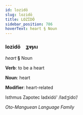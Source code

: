 ```yaml
---
id: lozidö
slug: lozidö
title: LOZİDÖ
sidebar_position: 786
hoverText: heart § Noun
---
```


### lozidö&emsp;<span kind="abugida">ʓⱴɟʌı</span>

*heart* **§** Noun

**Verb**: to be a heart

**Noun**: heart

**Modifier**: heart-related

Isthmus Zapotec ladxidó' /ladʒidoʼ/

*Oto-Manguean Language Family*